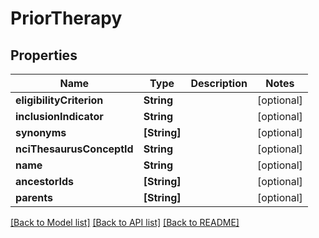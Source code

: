 # PriorTherapy

## Properties
Name | Type | Description | Notes
------------ | ------------- | ------------- | -------------
**eligibilityCriterion** | **String** |  | [optional] 
**inclusionIndicator** | **String** |  | [optional] 
**synonyms** | **[String]** |  | [optional] 
**nciThesaurusConceptId** | **String** |  | [optional] 
**name** | **String** |  | [optional] 
**ancestorIds** | **[String]** |  | [optional] 
**parents** | **[String]** |  | [optional] 

[[Back to Model list]](../README.md#documentation-for-models) [[Back to API list]](../README.md#documentation-for-api-endpoints) [[Back to README]](../README.md)


